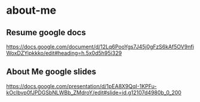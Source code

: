 # about-me

## Resume google docs
https://docs.google.com/document/d/12Lq6PooYgs7J45j0gFzS6kAf5OV9nfiWoxDZYipkkko/edit#heading=h.5x0d5h95i329

## About Me google slides
https://docs.google.com/presentation/d/1pEA8X9QqI-1KPFu-kOcIbvp0fJPDGSbNLWBb_ZMdroY/edit#slide=id.g12107d4980b_0_200
